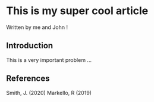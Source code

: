# This is my super cool article
Written by me and John !

## Introduction

This is a very important problem ...

## References

Smith, J. (2020)
Markello, R (2019)
